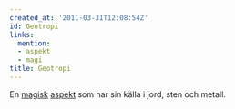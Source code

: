 ```yaml
---
created_at: '2011-03-31T12:08:54Z'
id: Geotropi
links:
  mention:
  - aspekt
  - magi
title: Geotropi
---
```


En [magisk][] [aspekt] som har sin källa i jord, sten och metall.

  [magisk]: magi
  [aspekt]: aspekt